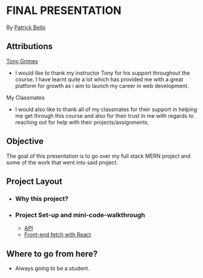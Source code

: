 # FINAL PRESENTATION
By [Patrick Bello](https://github.com/mayorbcode)  

## Attributions  
[Tony Grimes](https://github.com/acidtone)  
  - I would like to thank my instructor Tony for his support throughout the course. I have learnt quite a lot which has provided me with a great platform for growth as i aim to launch my career in web development.  

My Classmates  
  - I would also like to thank all of my classmates for their support in helping me get through this course and also for their trust in me with regards to reaching out for help with their projects/assignments.  

## Objective  
The goal of this presentation is to go over my full stack MERN project and some of the work that went into said project.  

## Project Layout

  - ### Why this project?
  - ### Project Set-up and mini-code-walkthrough
    - [API](https://github.com/mayorbcode/anime-characters-API)  
    - [Front-end fetch with React](https://github.com/mayorbcode/straw-hats)

## Where to go from here?   
  - Always going to be a student.
